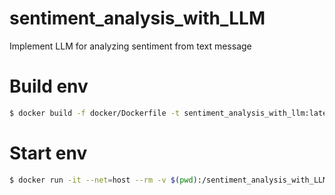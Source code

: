 # sentiment_analysis_with_LLM
Implement LLM for analyzing sentiment from text message

# Build env
``` bash
$ docker build -f docker/Dockerfile -t sentiment_analysis_with_llm:latest .
```

# Start env
``` bash
$ docker run -it --net=host --rm -v $(pwd):/sentiment_analysis_with_LLM sentiment_analysis_with_llm:latest /bin/bash
```